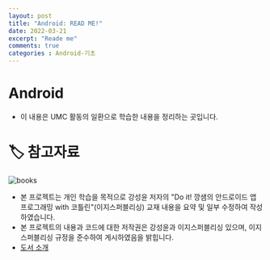 ```yaml
---
layout: post
title: "Android: READ ME!"
date: 2022-03-21
excerpt: "Reade me"
comments: true
categories : Android-기초
---
```


# Android
- 이 내용은 UMC 활동의 일환으로 학습한 내용을 정리하는 곳입니다.
# 🏷 참고자료
![books](https://bimage.interpark.com/partner/goods_image/3/9/4/1/353163941g.jpg)

- 본 프로젝트는 개인 학습을 목적으로 강성윤 저자의 "Do it! 깡샘의 안드로이드 앱 프로그래밍 with 코틀린"(이지스퍼블리싱) 교재 내용을 요약 및 일부 수정하여 작성하였습니다.
- 본 프로젝트의 내용과 코드에 대한 저작권은 강성윤과 이지스퍼블리싱 있으며, 이지스퍼블리싱 규정을 준수하여 게시하였음을 밝힙니다.
- [도서 소개](http://www.easyspub.co.kr/20_Menu/BookView/490/PUB)